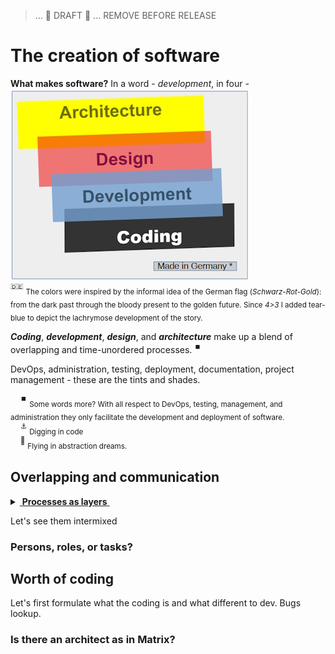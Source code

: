 > ... 🚧 DRAFT 🚧 ... REMOVE BEFORE RELEASE 

# The creation of software

**What makes software?** In a word - _development_, in four - \
[![For colors of software](../pencraft/readme+/_rsc/_img/illus/dev/fromBlackCodeToGoldenArc.jpg)](../pencraft/readme+/_rsc/)\
<sup>:de:</sup> <sub>The colors were inspired by the informal idea of the German flag (_Schwarz-Rot-Gold_): from the dark past through the bloody present to the golden future. Since _4>3_ I added tear-blue to depict the lachrymose development of the story.</sub>

**_Coding_**, **_development_**, **_design_**, and **_architecture_** make up a blend of overlapping and time-unordered processes.&nbsp;<sup>:stop_button:</sup>

DevOps, administration, testing, deployment, documentation, project management - these are the tints and shades. 

&nbsp;&nbsp;&nbsp;&nbsp;<sup>:stop_button:</sup> <sub>Some words more? With all respect to DevOps, testing, management, and administration they only facilitate the development and deployment of software.</sub>\
&nbsp;&nbsp;&nbsp;&nbsp;<sup>:anchor:</sup> <sub>Digging in code </sub>\
&nbsp;&nbsp;&nbsp;&nbsp;<sup>:balloon:</sup> <sub>Flying in abstraction dreams.</sub>

## Overlapping and communication

<details>
<summary><ins>&nbsp;<b>Processes as layers</b>&nbsp;</ins></summary>


</details>

Let's see them intermixed

### Persons, roles, or tasks? 

## Worth of coding

Let's first formulate what the coding is and what different to dev.
Bugs lookup.

### Is there an architect as in Matrix?

